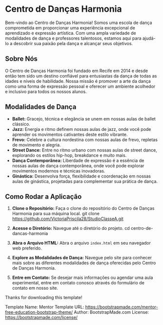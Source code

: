 # Centro de Danças Harmonia

Bem-vindo ao Centro de Danças Harmonia! Somos uma escola de dança comprometida em proporcionar uma experiência excepcional de aprendizado e expressão artística. Com uma ampla variedade de modalidades de dança e professores talentosos, estamos aqui para ajudá-lo a descobrir sua paixão pela dança e alcançar seus objetivos.

## Sobre Nós

O Centro de Danças Harmonia foi fundado em Recife em 2014 e desde então tem sido um destino confiável para entusiastas da dança de todas as idades e níveis de habilidade. Nossa missão é promover a arte da dança como uma forma de expressão pessoal e oferecer um ambiente acolhedor e inclusivo para todos os nossos alunos.

## Modalidades de Dança

- **Ballet:** Gracejo, técnica e elegância se unem em nossas aulas de ballet clássico.
- **Jazz:** Energia e ritmo definem nossas aulas de jazz, onde você pode aprender os movimentos cativantes deste estilo vibrante.
- **Frevo:** Celebre a cultura nordestina com nossas aulas de frevo, repletas de movimento e alegria.
- **Street Dance:** Entre no ritmo urbano com nossas aulas de street dance, explorando os estilos hip-hop, breakdance e muito mais.
- **Dança Contemporânea:** Liberdade de expressão é a essência de nossas aulas de dança contemporânea, onde você pode explorar movimentos modernos e técnicas inovadoras.
- **Ginástica:** Desenvolva força, flexibilidade e coordenação em nossas aulas de ginástica, projetadas para complementar sua prática de dança.

## Como Rodar a Aplicação

1. **Clone o Repositório:** Faça o clone do repositório do Centro de Danças Harmonia para sua máquina local.
git clone https://github.com/VictoriaPriscila28/StudioClasseA.git

2. **Acesse o Diretório:** Navegue até o diretório do projeto.
cd centro-de-dancas-harmonia

3. **Abra o Arquivo HTML:** Abra o arquivo `index.html` em seu navegador web preferido.

4. **Explore as Modalidades de Dança:** Navegue pelo site para conhecer mais sobre as diferentes modalidades de dança oferecidas pelo Centro de Danças Harmonia.

5. **Entre em Contato:** Se desejar mais informações ou agendar uma aula experimental, entre em contato conosco através do formulário de contato em nosso site.





Thanks for downloading this template!

Template Name: Mentor
Template URL: https://bootstrapmade.com/mentor-free-education-bootstrap-theme/
Author: BootstrapMade.com
License: https://bootstrapmade.com/license/

